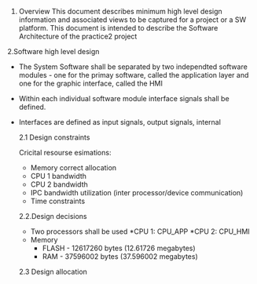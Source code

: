 1. Overview
This document describes minimum high level design information and associated views to be captured for a project or a SW platform. 
This document is intended to describe the Software Architecture of the practice2 project


2.Software high level design

- The System Software shall be separated by two independted software modules - one for the primay software,
called the application layer and one for the graphic interface, called the HMI
- Within each individual software module interface signals shall be defined.
- Interfaces are defined as input signals, output signals, internal 

  2.1 Design constraints
  
  Cricital resourse esimations:
  - Memory correct allocation 
  - CPU 1 bandwidth 
  - CPU 2 bandwidth
  - IPC bandwidth utilization (inter processor/device communication)
  - Time constraints 
  
  2.2.Design decisions
  
  - Two processors shall be used 
    *CPU 1: CPU_APP 
    *CPU 2: CPU_HMI
  - Memory 
    * FLASH - 12617260 bytes (12.61726 megabytes)
    * RAM - 37596002 bytes (37.596002 megabytes)
    
    
  2.3 Design allocation
    
